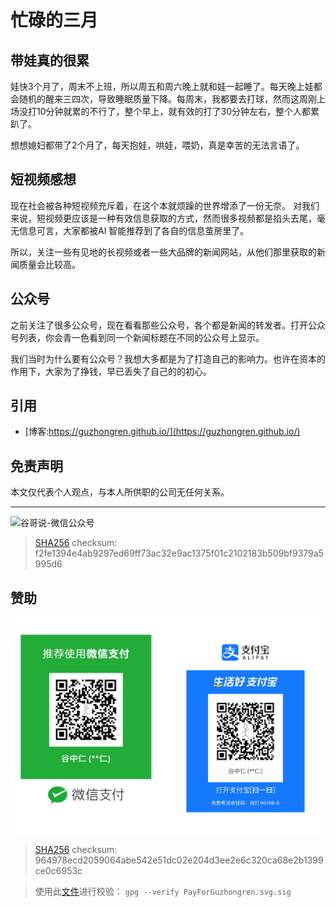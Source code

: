 # 忙碌的三月


## 带娃真的很累

娃快3个月了，周末不上班，所以周五和周六晚上就和娃一起睡了。每天晚上娃都会随机的醒来三四次，导致睡眠质量下降。每周末，我都要去打球，然而这周刚上场没打10分钟就累的不行了，整个早上，就有效的打了30分钟左右，整个人都累趴了。

想想媳妇都带了2个月了，每天抱娃，哄娃，喂奶，真是幸苦的无法言语了。


## 短视频感想

现在社会被各种短视频充斥着，在这个本就烦躁的世界增添了一份无奈。
对我们来说，短视频更应该是一种有效信息获取的方式，然而很多视频都是掐头去尾，毫无信息可言，大家都被AI 智能推荐到了各自的信息茧房里了。

所以，关注一些有见地的长视频或者一些大品牌的新闻网站，从他们那里获取的新闻质量会比较高。

## 公众号

之前关注了很多公众号，现在看看那些公众号，各个都是新闻的转发者。打开公众号列表，你会青一色看到同一个新闻标题在不同的公众号上显示。

我们当时为什么要有公众号？我想大多都是为了打造自己的影响力。也许在资本的作用下，大家为了挣钱，早已丢失了自己的的初心。


## 引用

* [博客:https://guzhongren.github.io/](https://guzhongren.github.io/)

## 免责声明

本文仅代表个人观点，与本人所供职的公司无任何关系。

----
![谷哥说-微信公众号](https://cdn.jsdelivr.net/gh/guzhongren/data-hosting@main/20210819/wechat.ae9zxgscqcg.png)
> [SHA256](https://emn178.github.io/online-tools/sha256_checksum.html) checksum: f2fe1394e4ab9297ed69ff73ac32e9ac1375f01c2102183b509bf9379a5995d6

## 赞助

![PayForGuzhongren](/images/pay/PayForGuzhongren.svg)
> [SHA256](https://emn178.github.io/online-tools/sha256_checksum.html) checksum: 964978ecd2059064abe542e51dc02e204d3ee2e6c320ca68e2b1399ce0c6953c

> 使用此[文件](https://guzhongren.github.io/images/pay/payforguzhongren.svg.sig)进行校验： `gpg --verify PayForGuzhongren.svg.sig`

